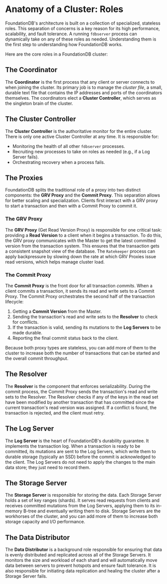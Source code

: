 # Anatomy of a Cluster: Roles

<!-- toc -->

FoundationDB's architecture is built on a collection of specialized, stateless roles. This separation of concerns is a key reason for its high performance, scalability, and fault tolerance. A running `fdbserver` process can dynamically take on any of these roles as needed. Understanding them is the first step to understanding how FoundationDB works.

Here are the core roles in a FoundationDB cluster:

## The Coordinator

The **Coordinator** is the first process that any client or server connects to when joining the cluster. Its primary job is to manage the *cluster file*, a small, durable text file that contains the IP addresses and ports of the coordinators themselves. The coordinators elect a **Cluster Controller**, which serves as the singleton brain of the cluster.

## The Cluster Controller

The **Cluster Controller** is the authoritative monitor for the entire cluster. There is only one active Cluster Controller at any time. It is responsible for:

*   Monitoring the health of all other `fdbserver` processes.
*   Recruiting new processes to take on roles as needed (e.g., if a Log Server fails).
*   Orchestrating recovery when a process fails.

## The Proxies

FoundationDB splits the traditional role of a proxy into two distinct components: the **GRV Proxy** and the **Commit Proxy**. This separation allows for better scaling and specialization. Clients first interact with a GRV proxy to start a transaction and then with a Commit Proxy to commit it.

### The GRV Proxy

The **GRV Proxy** (Get Read Version Proxy) is responsible for one critical task: providing a **Read Version** to a client when it begins a transaction. To do this, the GRV proxy communicates with the Master to get the latest committed version from the transaction system. This ensures that the transaction gets a consistent snapshot view of the database. The `Ratekeeper` process can apply backpressure by slowing down the rate at which GRV Proxies issue read versions, which helps manage cluster load.

### The Commit Proxy

The **Commit Proxy** is the front door for all transaction *commits*. When a client commits a transaction, it sends its read and write sets to a Commit Proxy. The Commit Proxy orchestrates the second half of the transaction lifecycle:

1.  Getting a **Commit Version** from the Master.
2.  Sending the transaction's read and write sets to the **Resolver** to check for conflicts.
3.  If the transaction is valid, sending its mutations to the **Log Servers** to be made durable.
4.  Reporting the final commit status back to the client.

Because both proxy types are stateless, you can add more of them to the cluster to increase both the number of transactions that can be started and the overall commit throughput.

## The Resolver

The **Resolver** is the component that enforces serializability. During the commit process, the Commit Proxy sends the transaction's read and write sets to the Resolver. The Resolver checks if any of the keys in the read set have been modified by another transaction that has committed since the current transaction's read version was assigned. If a conflict is found, the transaction is rejected, and the client must retry.

## The Log Server

The **Log Server** is the heart of FoundationDB's durability guarantee. It implements the transaction log. When a transaction is ready to be committed, its mutations are sent to the Log Servers, which write them to durable storage (typically an SSD) before the commit is acknowledged to the client. The Log Servers do not need to apply the changes to the main data store; they just need to record them.

## The Storage Server

The **Storage Server** is responsible for storing the data. Each Storage Server holds a set of key ranges (shards). It serves read requests from clients and receives committed mutations from the Log Servers, applying them to its in-memory B-tree and eventually writing them to disk. Storage Servers are the workhorses of the cluster, and you can add more of them to increase both storage capacity and I/O performance.

## The Data Distributor

The **Data Distributor** is a background role responsible for ensuring that data is evenly distributed and replicated across all of the Storage Servers. It monitors the size and workload of each shard and will automatically move data between servers to prevent hotspots and ensure fault tolerance. It is also responsible for initiating data replication and healing the cluster after a Storage Server fails.
